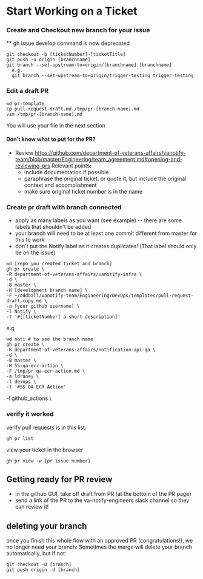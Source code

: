 # Start Working on a Ticket
### Create and Checkout new branch for your issue 
** gh issue develop command is now deprecated
```
git checkout -b [ticketNumber]-[ticketTitle]
git push -u origin [branchname]
git branch --set-upstream-to=origin/[branchname] [branchname]
  e.g.
  git branch --set-upstream-to=origin/trigger-testing trigger-testing
```

### Edit a draft PR
```
wd pr-template   
cp pull-request-draft.md /tmp/pr-[branch-name].md 
vim /tmp/pr-[branch-name].md
```
You will use your file in the next section

#### Don't know what to put for the PR? 
- Review https://github.com/department-of-veterans-affairs/vanotify-team/blob/master/Engineering/team_agreement.md#opening-and-reviewing-prs
  Relevant points:
  * include documentation if possible
  * paraphrase the original ticket, or quote it, but include the original context and accomplishment
  * make sure original ticket number is in the name

### Create pr draft with branch connected 
- apply as many labels as you want (see example) -- there are some labels that shouldn't be added
- your branch will need to be at least one commit different from master for this to work
- don't put the Notify label as it creates duplicates!  (That label should only be on the issue)
```
wd [repo you created ticket and branch]
gh pr create \
-R department-of-veterans-affairs/vanotify-infra \
-d \
-B master \
-H [development branch name] \
-F ~/oddball/vanotify-team/Engineering/DevOps/templates/pull-request-draft-copy.md \
-a [your github username] \
-l Notify \
-t '#[[ticketNumber] a short description]'
```
e.g
```
wd noti # to see the branch name
gh pr create \
-R department-of-veterans-affairs/notification-api-qa \
-d \
-B master \
-H 55-qa-ecr-action \
-F /tmp/pr-qa-ecr-action.md \
-a ldraney \
-l devops \
-t '#55 QA ECR Action'
```

-l github_actions \
### verify it worked
verify pull requests is in this list:  
```
gh pr list
```
view your ticket in the browser
```
gh pr view -w [pr issue number]
```
<!--## add issue to epic-->
<!--Unfortunately, have to do this through the GUI: https://github.com/department-of-veterans-affairs/vanotify-infra/issues-->
<!-- I don't think this is the appropriate place for this step -->

## Getting ready for PR review
- in the github GUI, take off draft from PR (at the bottom of the PR page)
- send a link of the PR to the va-notify-engineers slack channel so they can review it!

## deleting your branch
once you finish this whole flow with an approved PR (congratulations!), we no longer need your branch: 
Sometimes the merge will delete your branch automatically, but if not:
```
git checkout -D [branch]
git push origin -d [branch]
```
